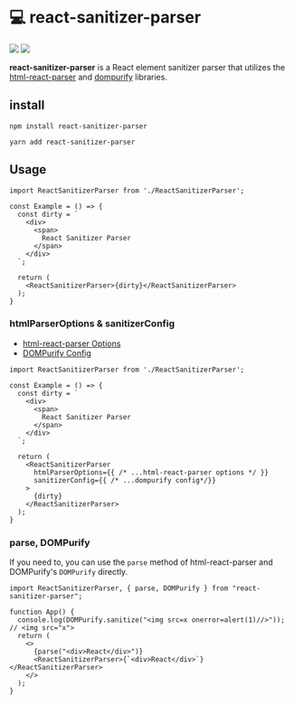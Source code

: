 # 💻 react-sanitizer-parser

<p>
  <a href="https://www.npmjs.com/package/react-sanitizer-parser" target="_blank">
  <img src="https://img.shields.io/npm/v/react-sanitizer-parser.svg"></a>
  <a href="https://www.npmjs.com/package/react-sanitizer-parser" target="_blank">
  <img src="https://img.shields.io/npm/dt/react-sanitizer-parser.svg"></a>
</p>

<b>react-sanitizer-parser</b> is a React element sanitizer parser that utilizes the [html-react-parser](https://github.com/remarkablemark/html-react-parser) and [dompurify](https://github.com/cure53/DOMPurify) libraries.

## install
```
npm install react-sanitizer-parser
```
```
yarn add react-sanitizer-parser
```

## Usage
```tsx
import ReactSanitizerParser from './ReactSanitizerParser';

const Example = () => {
  const dirty = `
    <div>
      <span>
        React Sanitizer Parser
      </span>
    </div>
  `;

  return (
    <ReactSanitizerParser>{dirty}</ReactSanitizerParser>
  );
}
```

### htmlParserOptions & sanitizerConfig
- [html-react-parser Options](https://github.com/remarkablemark/html-react-parser#usage)
- [DOMPurify Config](https://github.com/cure53/DOMPurify#can-i-configure-dompurify)

```tsx
import ReactSanitizerParser from './ReactSanitizerParser';

const Example = () => {
  const dirty = `
    <div>
      <span>
        React Sanitizer Parser
      </span>
    </div>
  `;

  return (
    <ReactSanitizerParser 
      htmlParserOptions={{ /* ...html-react-parser options */ }} 
      sanitizerConfig={{ /* ...dompurify config*/}}
    >
      {dirty}
    </ReactSanitizerParser>
  );
}
```

### parse, DOMPurify
If you need to, you can use the `parse` method of html-react-parser and DOMPurify's `DOMPurify` directly.

```tsx
import ReactSanitizerParser, { parse, DOMPurify } from "react-sanitizer-parser";

function App() {
  console.log(DOMPurify.sanitize("<img src=x onerror=alert(1)//>")); // <img src="x">
  return (
    <>
      {parse("<div>React</div>")}
      <ReactSanitizerParser>{`<div>React</div>`}</ReactSanitizerParser>
    </>
  );
}
```